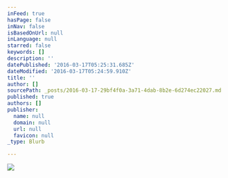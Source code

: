 ```yaml
---
inFeed: true
hasPage: false
inNav: false
isBasedOnUrl: null
inLanguage: null
starred: false
keywords: []
description: ''
datePublished: '2016-03-17T05:25:31.685Z'
dateModified: '2016-03-17T05:24:59.910Z'
title: ''
author: []
sourcePath: _posts/2016-03-17-29bf4f0a-3a71-4dab-8b2e-6d274ec22027.md
published: true
authors: []
publisher:
  name: null
  domain: null
  url: null
  favicon: null
_type: Blurb

---
```

![](https://the-grid-user-content.s3-us-west-2.amazonaws.com/97d8170d-9336-44e6-8a00-f13ee41e35a6.jpg)